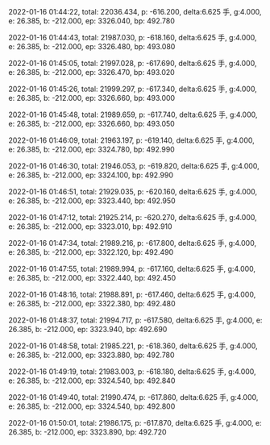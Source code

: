 2022-01-16 01:44:22, total: 22036.434, p: -616.200, delta:6.625 手, g:4.000, e: 26.385, b: -212.000, ep: 3326.040, bp: 492.780

2022-01-16 01:44:43, total: 21987.030, p: -618.160, delta:6.625 手, g:4.000, e: 26.385, b: -212.000, ep: 3326.480, bp: 493.080

2022-01-16 01:45:05, total: 21997.028, p: -617.690, delta:6.625 手, g:4.000, e: 26.385, b: -212.000, ep: 3326.470, bp: 493.020

2022-01-16 01:45:26, total: 21999.297, p: -617.340, delta:6.625 手, g:4.000, e: 26.385, b: -212.000, ep: 3326.660, bp: 493.000

2022-01-16 01:45:48, total: 21989.659, p: -617.740, delta:6.625 手, g:4.000, e: 26.385, b: -212.000, ep: 3326.660, bp: 493.050

2022-01-16 01:46:09, total: 21963.197, p: -619.140, delta:6.625 手, g:4.000, e: 26.385, b: -212.000, ep: 3324.780, bp: 492.990

2022-01-16 01:46:30, total: 21946.053, p: -619.820, delta:6.625 手, g:4.000, e: 26.385, b: -212.000, ep: 3324.100, bp: 492.990

2022-01-16 01:46:51, total: 21929.035, p: -620.160, delta:6.625 手, g:4.000, e: 26.385, b: -212.000, ep: 3323.440, bp: 492.950

2022-01-16 01:47:12, total: 21925.214, p: -620.270, delta:6.625 手, g:4.000, e: 26.385, b: -212.000, ep: 3323.010, bp: 492.910

2022-01-16 01:47:34, total: 21989.216, p: -617.800, delta:6.625 手, g:4.000, e: 26.385, b: -212.000, ep: 3322.120, bp: 492.490

2022-01-16 01:47:55, total: 21989.994, p: -617.160, delta:6.625 手, g:4.000, e: 26.385, b: -212.000, ep: 3322.440, bp: 492.450

2022-01-16 01:48:16, total: 21988.891, p: -617.460, delta:6.625 手, g:4.000, e: 26.385, b: -212.000, ep: 3322.380, bp: 492.480

2022-01-16 01:48:37, total: 21994.717, p: -617.580, delta:6.625 手, g:4.000, e: 26.385, b: -212.000, ep: 3323.940, bp: 492.690

2022-01-16 01:48:58, total: 21985.221, p: -618.360, delta:6.625 手, g:4.000, e: 26.385, b: -212.000, ep: 3323.880, bp: 492.780

2022-01-16 01:49:19, total: 21983.003, p: -618.180, delta:6.625 手, g:4.000, e: 26.385, b: -212.000, ep: 3324.540, bp: 492.840

2022-01-16 01:49:40, total: 21990.474, p: -617.860, delta:6.625 手, g:4.000, e: 26.385, b: -212.000, ep: 3324.540, bp: 492.800

2022-01-16 01:50:01, total: 21986.175, p: -617.870, delta:6.625 手, g:4.000, e: 26.385, b: -212.000, ep: 3323.890, bp: 492.720
